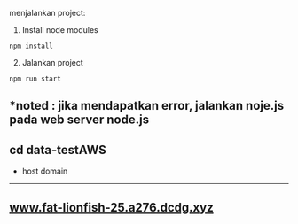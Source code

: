 



menjalankan project:


1. Install node modules

```
npm install
```

2. Jalankan project

```
npm run start
```

*noted : jika mendapatkan error, jalankan noje.js pada web server node.js
---
cd data-testAWS
---

* host domain

---
www.fat-lionfish-25.a276.dcdg.xyz
---
